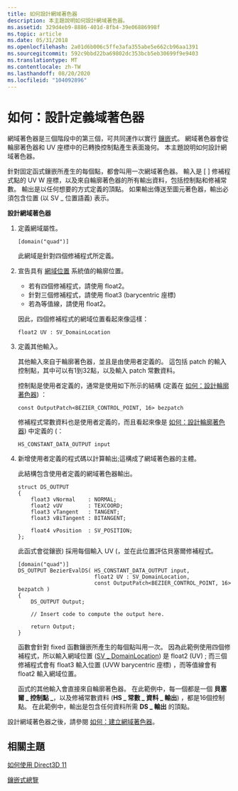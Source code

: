 ```yaml
---
title: 如何設計網域著色器
description: 本主題說明如何設計網域著色器。
ms.assetid: 329d4eb9-8886-401d-8fb4-39e06886998f
ms.topic: article
ms.date: 05/31/2018
ms.openlocfilehash: 2a01d6b006c5ffe3afa355abe5e662cb96aa1391
ms.sourcegitcommit: 592c9bbd22ba69802dc353bcb5eb30699f9e9403
ms.translationtype: MT
ms.contentlocale: zh-TW
ms.lasthandoff: 08/20/2020
ms.locfileid: "104092896"
---
```

# <a name="how-to-design-a-domain-shader"></a>如何：設計定義域著色器

網域著色器是三個階段中的第三個，可共同運作以實行 [鑲嵌](direct3d-11-advanced-stages-tessellation.md)式。 網域著色器會從輪廓著色器和 UV 座標中的已轉換控制點產生表面幾何。 本主題說明如何設計網域著色器。

針對固定函式鑲嵌所產生的每個點，都會叫用一次網域著色器。 輸入是 \[ \] 修補程式點的 UV W 座標，以及來自輪廓著色器的所有輸出資料，包括控制點和修補常數。 輸出是以任何想要的方式定義的頂點。 如果輸出傳送至圖元著色器，輸出必須包含位置 (以 SV \_ 位置語義) 表示。

**設計網域著色器**

1.  定義網域屬性。

    ```
    [domain("quad")]
    ```

    

    此網域是針對四個修補程式所定義。

2.  宣告具有 [網域位置](/windows/desktop/direct3dhlsl/sv-domainlocation) 系統值的輪廓位置。

    -   若有四個修補程式，請使用 float2。
    -   針對三個修補程式，請使用 float3 (barycentric 座標) 
    -   若為等值線，請使用 float2。

    因此，四個修補程式的網域位置看起來像這樣：

    ```
    float2 UV : SV_DomainLocation
    ```

    

3.  定義其他輸入。

    其他輸入來自于輪廓著色器，並且是由使用者定義的。 這包括 patch 的輸入控制點，其中可以有1到32點，以及輸入 patch 常數資料。

    控制點是使用者定義的，通常是使用如下所示的結構 (定義在 [如何：設計輪廓著色器](direct3d-11-advanced-stages-hull-shader-design.md)) ：

    ```
    const OutputPatch<BEZIER_CONTROL_POINT, 16> bezpatch
    ```

    

    修補程式常數資料也是使用者定義的，而且看起來像是 [如何：設計輪廓著色器](direct3d-11-advanced-stages-hull-shader-design.md)) 中定義的 (：

    ```
    HS_CONSTANT_DATA_OUTPUT input
    ```

    

4.  新增使用者定義的程式碼以計算輸出;這構成了網域著色器的主體。

    此結構包含使用者定義的網域著色器輸出。

    ```
    struct DS_OUTPUT
    {
        float3 vNormal    : NORMAL;
        float2 vUV        : TEXCOORD;
        float3 vTangent   : TANGENT;
        float3 vBiTangent : BITANGENT;
        
        float4 vPosition  : SV_POSITION;
    };
    ```

    

    此函式會從鑲嵌) 採用每個輸入 UV (，並在此位置評估貝塞爾修補程式。

    ```
    [domain("quad")]
    DS_OUTPUT BezierEvalDS( HS_CONSTANT_DATA_OUTPUT input, 
                            float2 UV : SV_DomainLocation,
                            const OutputPatch<BEZIER_CONTROL_POINT, 16> bezpatch )
    {
        DS_OUTPUT Output;

        // Insert code to compute the output here.

        return Output;    
    }
    ```

    

    函數會針對 fixed 函數鑲嵌所產生的每個點叫用一次。 因為此範例使用四個修補程式，所以輸入網域位置 ([SV \_ DomainLocation](/windows/desktop/direct3dhlsl/sv-domainlocation)) 是 float2 (UV) ; 而三個修補程式會有 float3 輸入位置 (UVW barycentric 座標) ，而等值線會有 float2 輸入網域位置。

    函式的其他輸入會直接來自輪廓著色器。 在此範例中，每一個都是一個 **貝塞爾 \_ 控制點 \_**，以及修補常數資料 (**HS \_ 常數 \_ 資料 \_ 輸出**) ，都是16個控制點。 在此範例中，輸出是包含任何資料所需 **DS \_ 輸出** 的頂點。

設計網域著色器之後，請參閱 [如何：建立網域著色器](direct3d-11-advanced-stages-domain-shader-create.md)。

## <a name="related-topics"></a>相關主題

<dl> <dt>

[如何使用 Direct3D 11](how-to-use-direct3d-11.md)
</dt> <dt>

[鑲嵌式總覽](direct3d-11-advanced-stages-tessellation.md)
</dt> </dl>

 

 